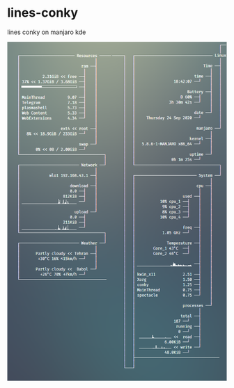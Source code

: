 # lines-conky
lines conky on manjaro kde

![conky](https://github.com/Chamrosh/lines-conky/blob/master/Screenshot.png)  
